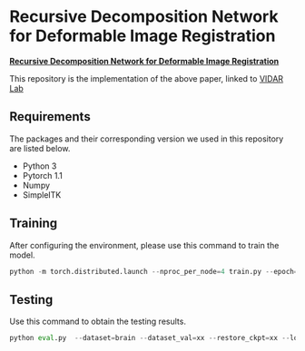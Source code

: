 # Recursive Decomposition Network for Deformable Image Registration

**[Recursive Decomposition Network for Deformable Image Registration](https://ieeexplore.ieee.org/document/9826364)**

This repository is the implementation of the above paper, linked to [VIDAR Lab](https://vidar-ustc.github.io/biomedical-imaging/registration)


## Requirements
The packages and their corresponding version we used in this repository are listed below.
- Python 3
- Pytorch 1.1
- Numpy
- SimpleITK

## Training
After configuring the environment, please use this command to train the model.
```python
python -m torch.distributed.launch --nproc_per_node=4 train.py --epoch=xx --dataset=brain  --data_path=/xx/xx/  --base_path=/xx/xx/

```

## Testing
Use this command to obtain the testing results.
```python
python eval.py  --dataset=brain --dataset_val=xx --restore_ckpt=xx --local_rank=0 --data_path=/xx/xx/  --base_path=/xx/xx/
```


